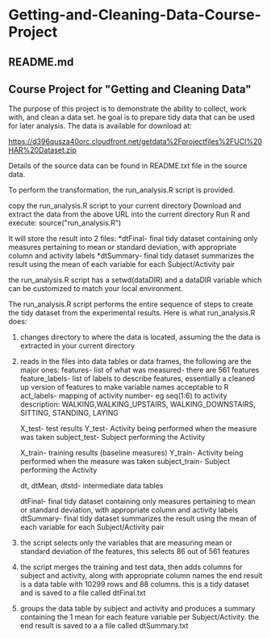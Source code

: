 # Getting-and-Cleaning-Data-Course-Project
## README.md
## Course Project for "Getting and Cleaning Data"

The purpose of this project is to demonstrate the ability to collect, work with, and clean a data set.
he goal is to prepare tidy data that can be used for later analysis. 
The data is available for download at:

https://d396qusza40orc.cloudfront.net/getdata%2Fprojectfiles%2FUCI%20HAR%20Dataset.zip 

Details of the source data can be found in README.txt file in the source data.

To perform the transformation, the run_analysis.R script is provided.

copy the run_analysis.R script to your current directory
Download and extract the data from the above URL into the current directory
Run R and execute:
	source("run_analysis.R") 
	
It will store the result into 2 files:
	*dtFinal- final tidy dataset containing only measures pertaining to mean or standard deviation, with appropriate column and activity labels
	*dtSummary- final tidy dataset summarizes the result using the mean of each variable for each Subject/Activity pair

the run_analysis.R script has a setwd(dataDIR) and a dataDIR variable which can be customized to match your local environment.

The run_analysis.R script performs the entire sequence of steps to create the tidy dataset from the experimental results.
Here is what run_analysis.R does:

1) changes directory to where the data is located, assuming the the data is extracted in your current directory
2) reads in the files into data tables or data frames, the following are the major ones:
	features- list of what was measured- there are 561 features
	feature_labels- list of labels to describe features, essentially a cleaned up version of features to make variable names acceptable to R
	act_labels- mapping of activity number- eg seq(1:6) to activity description:
		WALKING,WALKING_UPSTAIRS, WALKING_DOWNSTAIRS, SITTING, STANDING, LAYING

	X_test- test results
	Y_test- Activity being performed when the measure was taken
	subject_test- Subject performing the Activity

	X_train- training results (baseline measures)
	Y_train- Activity being performed when the measure was taken
	subject_train- Subject performing the Activity

	dt, dtMean, dtstd- intermediate data tables

	dtFinal- final tidy dataset containing only measures pertaining to mean or standard deviation, with appropriate column and activity labels
	dtSummary- final tidy dataset summarizes the result using the mean of each variable for each Subject/Activity pair

3) the script selects only the variables that are measuring mean or standard deviation of the features,  this selects 86 out of 561 features

4) the script merges the training and test data, then adds columns for subject and activity, along with appropriate column names
	the end result is a data table with 10299 rows and 88 columns.  this is a tidy dataset and is saved to a file called dtFinal.txt

5) groups the data table by subject and activity and produces a summary containing the 1 mean for each feature variable per Subject/Activity.
	the end result is saved to a a file called dtSummary.txt
 

